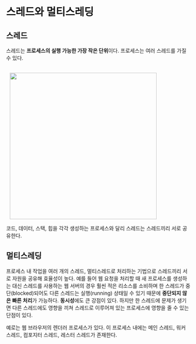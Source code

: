 # 스레드와 멀티스레딩
## 스레드
스레드는 **프로세스의 실행 가능한 가장 작은 단위**이다. 프로세스는 여러 스레드를 가질 수 있다.

<br>
<img src="https://goodgid.github.io/assets/img/os/what_is_thread_1.png" style="width:400px; padding-left:10px;">
<br>

코드, 데이터, 스택, 힙을 각각 생성하는 프로세스와 달리 스레드는 스레드끼리 서로 공유한다.

## 멀티스레딩
프로세스 내 작업을 여러 개의 스레드, 멀티스레드로 처리하는 기법으로 스레드끼리 서로 자원을 공유해 효율성이 높다. 예를 들어 웹 요청을 처리할 때 새 프로세스를 생성하는 대신 스레드를 사용하는 웹 서버의 경우 훨씬 적은 리소스를 소비하며 한 스레드가 중단(blocked)되어도 다른 스레드는 실행(running) 상태일 수 있기 때문에 **중단되지 않은 빠른 처리**가 가능하다. **동시성**에도 큰 강점이 있다. 하지만 한 스레드에 문제가 생기면 다른 스레드에도 영향을 끼쳐 스레드로 이루어져 있는 프로세스에 영향을 줄 수 있는 단점이 있다. 

예로는 웹 브라우저의 렌더러 프로세스가 있다. 이 프로세스 내에는 메인 스레드, 워커 스레드, 컴포지터 스레드, 레스터 스레드가 존재한다.
